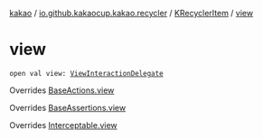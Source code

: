 [kakao](../../index.md) / [io.github.kakaocup.kakao.recycler](../index.md) / [KRecyclerItem](index.md) / [view](./view.md)

# view

`open val view: `[`ViewInteractionDelegate`](../../io.github.kakaocup.kakao.delegate/-view-interaction-delegate/index.md)

Overrides [BaseActions.view](../../io.github.kakaocup.kakao.common.actions/-base-actions/view.md)

Overrides [BaseAssertions.view](../../io.github.kakaocup.kakao.common.assertions/-base-assertions/view.md)

Overrides [Interceptable.view](../../io.github.kakaocup.kakao.intercept/-interceptable/view.md)

